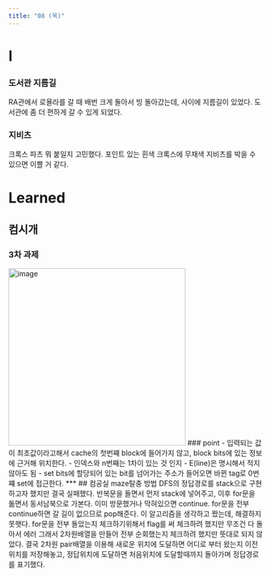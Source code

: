 ```yaml
---
title: "08 (목)"
---
```

# I
### 도서관 지름길
RA관에서 로욜라를 갈 때 배번 크게 돌아서 빙 돌아갔는데, 사이에 지름길이 있었다. 도서관에 좀 더 편하게 갈 수 있게 되었다.
### 지비츠
크록스 파츠 뭐 붙일지 고민했다. 포인트 있는 흰색 크록스에 무채색 지비츠를 박을 수 있으면 이쁠 거 같다.
# Learned
## 컴시개
### 3차 과제
<img width="350" alt="image" src="https://github.com/Self-Driven-Development/TIL/assets/49236793/401bf7ef-4f2c-4dd0-8b2a-465ffea5226d" />
### point
- 입력되는 값이 최초값이라고해서 cache의 첫번쨰 block에 들어가지 않고, block bits에 있는 정보에 근거해 위치한다.
- 인덱스와 n번째는 1차이 있는 것 인지
- E(line)은 명시해서 적지 않아도 됨
- set bits에 할당되어 있는 bit를 넘어가는 주소가 들어오면 바뀐 tag로 0번쨰 set에 접근한다.
***
## 컴공실
maze탈충 방법 DFS의 정답경로를 stack으로 구현하고자 했지만 결국 실패했다.   
반복문을 돌면서 먼저 stack에 넣어주고, 이후 for문을 돎면서 동서남북으로 가본다. 이미 방문했거나 막혀있으면 continue.   
for문을 전부 continue하면 갈 길이 없으므로 pop해준다.   
이 알고리즘을 생각하고 짰는데, 해결하지 못햇다.
for문을 전부 돌았는지 체크하기위해서 flag를 써 체크하려 했지만 무조건 다 돌아서 에러   
그래서 2차원배열을 만들어 전부 순회했는지 체크하려 했지만 뜻대로 되지 않았다.   
결국 2차원 pair배열을 이용해 새로운 위치에 도달하면 어디로 부터 왔는지 이전 위치를 저장해놓고, 정답위치에 도달하면 처음위치에 도달할때까지 돌아가며 정답경로를 표기했다.

